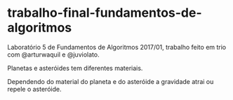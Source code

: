 # trabalho-final-fundamentos-de-algoritmos
Laboratório 5 de Fundamentos de Algoritmos 2017/01, trabalho feito em trio com @arturwaquil e @juviolato.

Planetas e asteróides tem diferentes materiais.

Dependendo do material do planeta e do asteróide a gravidade atrai ou repele o asteróide.
